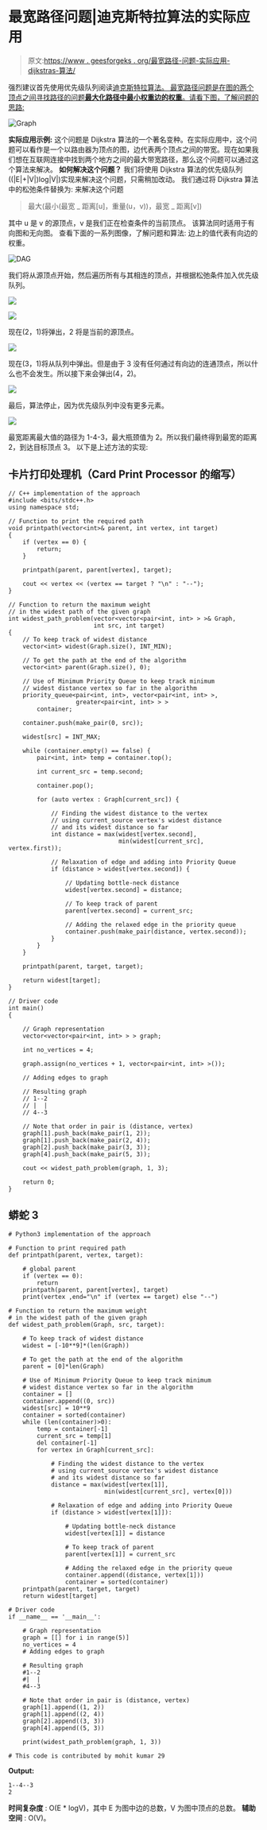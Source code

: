 # 最宽路径问题|迪克斯特拉算法的实际应用

> 原文:[https://www . geesforgeks . org/最宽路径-问题-实际应用-dijkstras-算法/](https://www.geeksforgeeks.org/widest-path-problem-practical-application-of-dijkstras-algorithm/)

强烈建议首先使用优先级队列阅读[迪克斯特拉算法。
最宽路径问题是在图的两个顶点之间寻找路径的问题**最大化路径中最小权重边的权重**。请看下图，了解问题的思路:](https://www.geeksforgeeks.org/dijkstras-shortest-path-algorithm-using-priority_queue-stl/) 

![Graph](img/67bc793c40c778ab962b64e8a0200c3d.png)

**实际应用示例:**
这个问题是 Dijkstra 算法的一个著名变种。在实际应用中，这个问题可以看作是一个以路由器为顶点的图，边代表两个顶点之间的带宽。现在如果我们想在互联网连接中找到两个地方之间的最大带宽路径，那么这个问题可以通过这个算法来解决。
**如何解决这个问题？**
我们将使用 Dijkstra 算法的优先级队列((|E|+|V|)log|V|)实现来解决这个问题，只需稍加改动。
我们通过将 Dijkstra 算法中的松弛条件替换为:
来解决这个问题

> 最大(最小(最宽 _ 距离[u]，重量(u，v))，最宽 _ 距离[v])

其中 u 是 v 的源顶点，v 是我们正在检查条件的当前顶点。
该算法同时适用于有向图和无向图。
查看下面的一系列图像，了解问题和算法:
边上的值代表有向边的权重。

![DAG](img/1bf09efb6453d84484bdb10d6322d013.png)

我们将从源顶点开始，然后遍历所有与其相连的顶点，并根据松弛条件加入优先级队列。

![](img/d2270bf13cce586b42df9154beec790c.png)

![](img/20c9cdb531fc9819f7d6090ce7bca6f6.png)

现在(2，1)将弹出，2 将是当前的源顶点。

![](img/da518a500ed544c1c429c5c8bcc2a906.png)

现在(3，1)将从队列中弹出。但是由于 3 没有任何通过有向边的连通顶点，所以什么也不会发生。所以接下来会弹出(4，2)。

![](img/4adeddb9cead19a5da4efabfd717f9bc.png)

最后，算法停止，因为优先级队列中没有更多元素。

![](img/5cce6dd21367b9ee1e4d0e5c7856ae8b.png)

最宽距离最大值的路径为 1-4-3，最大瓶颈值为 2。所以我们最终得到最宽的距离 2，到达目标顶点 3。
以下是上述方法的实现:

## 卡片打印处理机（Card Print Processor 的缩写）

```
// C++ implementation of the approach
#include <bits/stdc++.h>
using namespace std;

// Function to print the required path
void printpath(vector<int>& parent, int vertex, int target)
{
    if (vertex == 0) {
        return;
    }

    printpath(parent, parent[vertex], target);

    cout << vertex << (vertex == target ? "\n" : "--");
}

// Function to return the maximum weight
// in the widest path of the given graph
int widest_path_problem(vector<vector<pair<int, int> > >& Graph,
                        int src, int target)
{
    // To keep track of widest distance
    vector<int> widest(Graph.size(), INT_MIN);

    // To get the path at the end of the algorithm
    vector<int> parent(Graph.size(), 0);

    // Use of Minimum Priority Queue to keep track minimum
    // widest distance vertex so far in the algorithm
    priority_queue<pair<int, int>, vector<pair<int, int> >,
                   greater<pair<int, int> > >
        container;

    container.push(make_pair(0, src));

    widest[src] = INT_MAX;

    while (container.empty() == false) {
        pair<int, int> temp = container.top();

        int current_src = temp.second;

        container.pop();

        for (auto vertex : Graph[current_src]) {

            // Finding the widest distance to the vertex
            // using current_source vertex's widest distance
            // and its widest distance so far
            int distance = max(widest[vertex.second],
                               min(widest[current_src], vertex.first));

            // Relaxation of edge and adding into Priority Queue
            if (distance > widest[vertex.second]) {

                // Updating bottle-neck distance
                widest[vertex.second] = distance;

                // To keep track of parent
                parent[vertex.second] = current_src;

                // Adding the relaxed edge in the priority queue
                container.push(make_pair(distance, vertex.second));
            }
        }
    }

    printpath(parent, target, target);

    return widest[target];
}

// Driver code
int main()
{

    // Graph representation
    vector<vector<pair<int, int> > > graph;

    int no_vertices = 4;

    graph.assign(no_vertices + 1, vector<pair<int, int> >());

    // Adding edges to graph

    // Resulting graph
    // 1--2
    // |  |
    // 4--3

    // Note that order in pair is (distance, vertex)
    graph[1].push_back(make_pair(1, 2));
    graph[1].push_back(make_pair(2, 4));
    graph[2].push_back(make_pair(3, 3));
    graph[4].push_back(make_pair(5, 3));

    cout << widest_path_problem(graph, 1, 3);

    return 0;
}
```

## 蟒蛇 3

```
# Python3 implementation of the approach

# Function to print required path
def printpath(parent, vertex, target):

    # global parent
    if (vertex == 0):
        return
    printpath(parent, parent[vertex], target)
    print(vertex ,end="\n" if (vertex == target) else "--")

# Function to return the maximum weight
# in the widest path of the given graph
def widest_path_problem(Graph, src, target):

    # To keep track of widest distance
    widest = [-10**9]*(len(Graph))

    # To get the path at the end of the algorithm
    parent = [0]*len(Graph)

    # Use of Minimum Priority Queue to keep track minimum
    # widest distance vertex so far in the algorithm
    container = []
    container.append((0, src))
    widest[src] = 10**9
    container = sorted(container)
    while (len(container)>0):
        temp = container[-1]
        current_src = temp[1]
        del container[-1]
        for vertex in Graph[current_src]:

            # Finding the widest distance to the vertex
            # using current_source vertex's widest distance
            # and its widest distance so far
            distance = max(widest[vertex[1]],
                           min(widest[current_src], vertex[0]))

            # Relaxation of edge and adding into Priority Queue
            if (distance > widest[vertex[1]]):

                # Updating bottle-neck distance
                widest[vertex[1]] = distance

                # To keep track of parent
                parent[vertex[1]] = current_src

                # Adding the relaxed edge in the priority queue
                container.append((distance, vertex[1]))
                container = sorted(container)
    printpath(parent, target, target)
    return widest[target]

# Driver code
if __name__ == '__main__':

    # Graph representation
    graph = [[] for i in range(5)]
    no_vertices = 4
    # Adding edges to graph

    # Resulting graph
    #1--2
    #|  |
    #4--3

    # Note that order in pair is (distance, vertex)
    graph[1].append((1, 2))
    graph[1].append((2, 4))
    graph[2].append((3, 3))
    graph[4].append((5, 3))

    print(widest_path_problem(graph, 1, 3))

# This code is contributed by mohit kumar 29
```

**Output:** 

```
1--4--3
2
```

**时间复杂度** : O(E * logV)，其中 E 为图中边的总数，V 为图中顶点的总数。
**辅助空间** : O(V)。